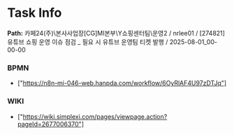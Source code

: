 # Task Info

**Path:** 카페24(주)\본사사업장\[CG]MI본부\Y쇼핑센터팀\운영2 / nrlee01 / [274821] 유튜브 쇼핑 운영 이슈 점검 _ 필요 시 유튜브 운영팀 티켓 발행 / 2025-08-01_00-00-00

### BPMN
- ["https://n8n-mi-046-web.hanpda.com/workflow/6OyRlAF4U97zDTJq"]

### WIKI
- ["https://wiki.simplexi.com/pages/viewpage.action?pageId=2677006370"]

